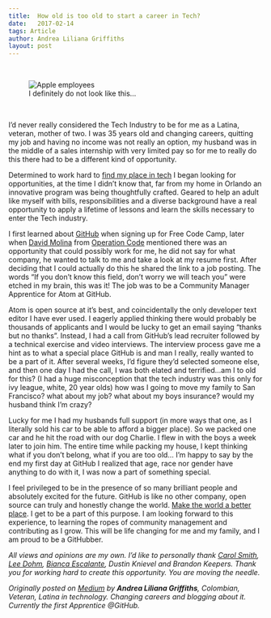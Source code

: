 ```yaml
---
title:  How old is too old to start a career in Tech?
date:   2017-02-14
tags: Article
author: Andrea Liliana Griffiths
layout: post
---
```

<br>
<figure class="image-container">
    <img src="https://cdn-images-1.medium.com/max/800/1*Iq4NtncJPNTpoxT1DB7jvQ.png" alt="Apple employees"/>
    <figcaption>I definitely do not look like this…</figcaption>
</figure>
<br>

I’d never really considered the Tech Industry to be for me as a Latina, veteran, mother of two. I was 35 years old and changing careers, quitting my job and having no income was not really an option, my husband was in the middle of a sales internship with very limited pay so for me to really do this there had to be a different kind of opportunity.

Determined to work hard to [find my place in tech](https://medium.com/@andreagriffiths11/online-friends-are-real-friends-516d599dfdd1) I began looking for opportunities, at the time I didn’t know that, far from my home in Orlando an innovative program was being thoughtfully crafted. Geared to help an adult like myself with bills, responsibilities and a diverse background have a real opportunity to apply a lifetime of lessons and learn the skills necessary to enter the Tech industry.

I first learned about [GitHub](https://medium.com/@github) when signing up for Free Code Camp, later when [David Molina](https://medium.com/@davidcmolina) from [Operation Code](https://medium.com/@operation_code) mentioned there was an opportunity that could possibly work for me, he did not say for what company, he wanted to talk to me and take a look at my resume first. After deciding that I could actually do this he shared the link to a job posting. The words “If you don’t know this field, don’t worry we will teach you” were etched in my brain, this was it! The job was to be a Community Manager Apprentice for Atom at GitHub.

Atom is open source at it’s best, and coincidentally the only developer text editor I have ever used. I eagerly applied thinking there would probably be thousands of applicants and I would be lucky to get an email saying “thanks but no thanks”. Instead, I had a call from GitHub’s lead recruiter followed by a technical exercise and video interviews. The interview process gave me a hint as to what a special place GitHub is and man I really, really wanted to be a part of it. After several weeks, I’d figure they’d selected someone else, and then one day I had the call, I was both elated and terrified…am I to old for this? (I had a huge misconception that the tech industry was this only for ivy league, white, 20 year olds) how was I going to move my family to San Francisco? what about my job? what about my boys insurance? would my husband think I’m crazy?

Lucky for me I had my husbands full support (in more ways that one, as I literally sold his car to be able to afford a bigger place). So we packed one car and he hit the road with our dog Charlie. I flew in with the boys a week later to join him. The entire time while packing my house, I kept thinking what if you don’t belong, what if you are too old… I’m happy to say by the end my first day at GitHub I realized that age, race nor gender have anything to do with it, I was now a part of something special.

I feel privileged to be in the presence of so many brilliant people and absolutely excited for the future. GitHub is like no other company, open source can truly and honestly change the world. [Make the world a better place](https://github.com/showcases/social-impact). I get to be a part of this purpose. I am looking forward to this experience, to learning the ropes of community management and contributing as I grow. This will be life changing for me and my family, and I am proud to be a GitHubber.

_All views and opinions are my own. I’d like to personally thank [Carol Smith](https://medium.com/@fossygirl), [Lee
Dohm](https://medium.com/@lee_dohm), [Bianca Escalante](https://medium.com/@BiancaCreating), Dustin Knievel and Brandon Keepers. Thank you for working hard to create this opportunity. You are moving the needle._

_Originally posted on [Medium](https://medium.com/operation-code/how-old-is-too-old-to-start-a-career-in-tech-bfe4373c0fa4#.rphed8wz9) by **Andrea Liliana Griffiths**, Colombian, Veteran, Latina in technology. Changing careers and blogging about it. Currently the first Apprentice @GitHub._